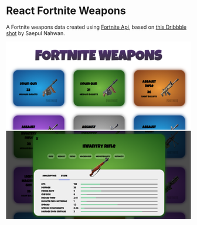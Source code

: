 # React Fortnite Weapons

A Fortnite weapons data created using [Fortnite Api](https://fortniteapi.io/#), based on [this Dribbble shot](https://dribbble.com/shots/6540871-Pokedex-App) by  Saepul Nahwan.

!["Preview Image"](./screenshots/main.png)
!["Modal Image"](./screenshots/modal.png)